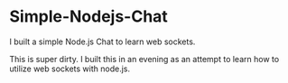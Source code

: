 # Simple-Nodejs-Chat
I built a simple Node.js Chat to learn web sockets. 

This is super dirty. I built this in an evening as an attempt to learn how to utilize web sockets with node.js.
